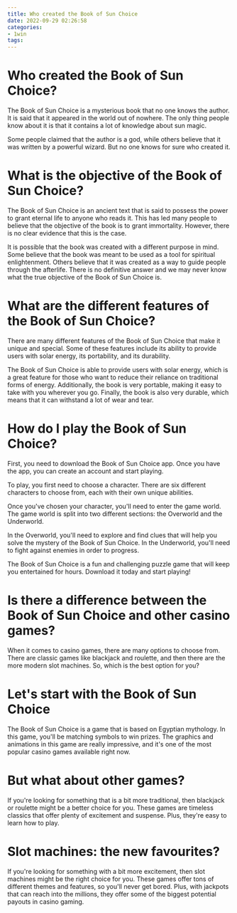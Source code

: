 ```yaml
---
title: Who created the Book of Sun Choice
date: 2022-09-29 02:26:58
categories:
- 1win
tags:
---
```



#  Who created the Book of Sun Choice?

The Book of Sun Choice is a mysterious book that no one knows the author. It is said that it appeared in the world out of nowhere. The only thing people know about it is that it contains a lot of knowledge about sun magic. 

Some people claimed that the author is a god, while others believe that it was written by a powerful wizard. But no one knows for sure who created it.

#  What is the objective of the Book of Sun Choice?

The Book of Sun Choice is an ancient text that is said to possess the power to grant eternal life to anyone who reads it. This has led many people to believe that the objective of the book is to grant immortality. However, there is no clear evidence that this is the case.



It is possible that the book was created with a different purpose in mind. Some believe that the book was meant to be used as a tool for spiritual enlightenment. Others believe that it was created as a way to guide people through the afterlife. There is no definitive answer and we may never know what the true objective of the Book of Sun Choice is.

#  What are the different features of the Book of Sun Choice?

There are many different features of the Book of Sun Choice that make it unique and special. Some of these features include its ability to provide users with solar energy, its portability, and its durability.

The Book of Sun Choice is able to provide users with solar energy, which is a great feature for those who want to reduce their reliance on traditional forms of energy. Additionally, the book is very portable, making it easy to take with you wherever you go. Finally, the book is also very durable, which means that it can withstand a lot of wear and tear.

#  How do I play the Book of Sun Choice?

First, you need to download the Book of Sun Choice app. Once you have the app, you can create an account and start playing.

To play, you first need to choose a character. There are six different characters to choose from, each with their own unique abilities.

Once you've chosen your character, you'll need to enter the game world. The game world is split into two different sections: the Overworld and the Underworld.

In the Overworld, you'll need to explore and find clues that will help you solve the mystery of the Book of Sun Choice. In the Underworld, you'll need to fight against enemies in order to progress.

The Book of Sun Choice is a fun and challenging puzzle game that will keep you entertained for hours. Download it today and start playing!

#  Is there a difference between the Book of Sun Choice and other casino games?

When it comes to casino games, there are many options to choose from. There are classic games like blackjack and roulette, and then there are the more modern slot machines. So, which is the best option for you?

# Let's start with the Book of Sun Choice

The Book of Sun Choice is a game that is based on Egyptian mythology. In this game, you'll be matching symbols to win prizes. The graphics and animations in this game are really impressive, and it's one of the most popular casino games available right now.

# But what about other games?

If you're looking for something that is a bit more traditional, then blackjack or roulette might be a better choice for you. These games are timeless classics that offer plenty of excitement and suspense. Plus, they're easy to learn how to play.

# Slot machines: the new favourites?

If you're looking for something with a bit more excitement, then slot machines might be the right choice for you. These games offer tons of different themes and features, so you'll never get bored. Plus, with jackpots that can reach into the millions, they offer some of the biggest potential payouts in casino gaming.